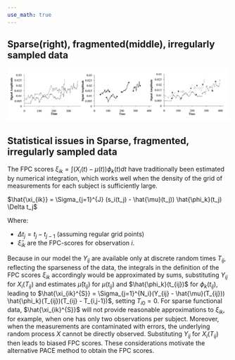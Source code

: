 ```yaml
---
use_math: true
---
```


## Sparse(right), fragmented(middle), irregularly sampled data  



![fragmented(middle), sparse(right) data set](/images/sp_img.png)

## Statistical issues in Sparse, fragmented, irregularly sampled data 


The FPC scores $\xi_{ik} = \int (X_i(t) - \mu(t))\phi_k(t) dt$ have traditionally
been estimated by numerical integration, which works
well when the density of the grid of measurements for each
subject is sufficiently large. 


$\hat{\xi_{ik}} = \Sigma_{j=1}^{J} (s_i(t_j) - \hat{\mu}(t_j)) \hat{\phi_k}(t_j) \Delta  t_j$


Where:
- $\Delta t_j = t_j - t_{j-1}$ (assuming regular grid points)
- $\hat{\xi}_{ik}$ are the FPC-scores for observation $i$.


Because in our model the $Y_{ij}$ are available only at discrete random times $T_{ij}$, reflecting the sparseness of the data, the integrals in the definition of the FPC scores $\xi_{ik}$ accordingly would be approximated by sums, substituting $Y_{ij}$ for $X_i(T_{ij})$ and estimates $\hat{\mu}(t_{ij})$
for $\mu(t_{ij})$ and $\hat{\phi_k}(t_{ij})$ for $\phi_k(t_{ij})$, leading to $\hat{\xi_{ik}^{S}} = \Sigma_{j=1}^{N_i}(Y_{ij} - \hat{\mu}(T_{ij})) \hat{\phi_k}(T_{ij})(T_{ij} - T_{i,j-1})$, setting $T_{i0} = 0$. For sparse functional data, $\hat{\xi_{ik}^{S}}$ will not provide reasonable approximations to $\xi_{ik}$, for example, when one has only two observations per subject. Moreover, when the measurements are contaminated with errors, the underlying random process $X$ cannot be directly observed. Substituting $Y_{ij}$ for $X_i(T_{ij})$ then leads to biased
FPC scores. These considerations motivate the alternative PACE method to obtain the FPC scores.


